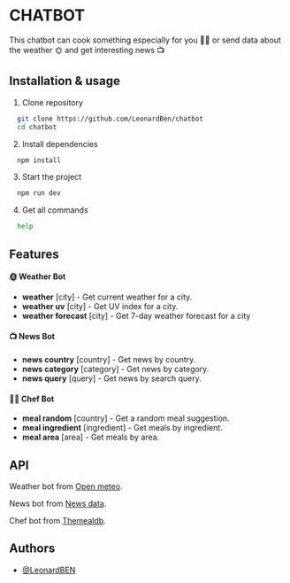 
# CHATBOT

This chatbot can cook something especially for you 👨‍🍳 or send data about the weather 🌞 and get interesting news 📺


## Installation & usage

1. Clone repository

```bash
  git clone https://github.com/LeonardBen/chatbot
  cd chatbot
```

2. Install dependencies
```bash
  npm install
```

3. Start the project
```bash
  npm run dev
```

4. Get all commands
```bash
  help
``` 
    
## Features

#### 🌞 Weather Bot
- **weather** [city] - Get current weather for a city.
- **weather uv** [city] - Get UV index for a city.
- **weather forecast** [city] - Get 7-day weather forecast for a city

#### 📺 News Bot
- **news country** [country] - Get news by country.
- **news category** [category] - Get news by category.
- **news query** [query] - Get news by search query.

#### 👨‍🍳 Chef Bot
- **meal random** [country] - Get a random meal suggestion.
- **meal ingredient** [ingredient] - Get meals by ingredient.
- **meal area** [area] - Get meals by area.


## API

Weather bot from [Open meteo](https://open-meteo.com/).

News bot from [News data](https://newsdata.io/).

Chef bot from [Themealdb](https://www.themealdb.com/).


## Authors

- [@LeonardBEN](https://github.com/LeonardBen)

